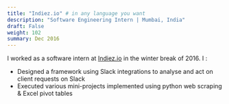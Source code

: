 ```yaml
---
title: "Indiez.io" # in any language you want
description: "Software Engineering Intern | Mumbai, India"
draft: False
weight: 102
summary: Dec 2016
---
```


I worked as a software intern at [Indiez.io](https://indiez.io) in the winter break of 2016. I :
- Designed a framework using Slack integrations to analyse and act on client requests on Slack
- Executed various mini-projects implemented using python web scraping & Excel pivot tables